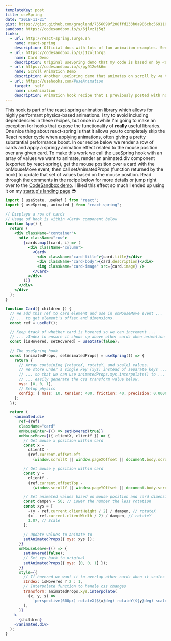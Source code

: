 ```yaml
---
templateKey: post
title: useSpring
date: "2018-11-21"
gist: https://gist.github.com/gragland/7556098f208ffd233b0a906cbc569110
sandbox: https://codesandbox.io/s/6jlvz1j5q3
links:
  - url: http://react-spring.surge.sh
    name: react-spring
    description: Official docs with lots of fun animation examples. See section about the <a target="_blank"  href="http://react-spring.surge.sh/manual">useSpring hook here</a>.
  - url: https://codesandbox.io/s/j1zol1nrq3
    name: Card Demo
    description: Original useSpring demo that my code is based on by <a target="_blank"  href="https://twitter.com/0xca0a">0xca0a</a>.
  - url: https://codesandbox.io/s/py912w5k6m
    name: Scroll Animation Demo
    description: Another useSpring demo that animates on scroll by <a target="_blank"  href="https://twitter.com/0xca0a">0xca0a</a>.
  - url: https://usehooks.com/#useAnimation
    target: _self
    name: useAnimation
    description: Animation hook recipe that I previously posted with no dependencies. Won't be as performant and is time-based rather than physics-based.
---
```


This hook is part of the [react-spring](https://github.com/drcmda/react-spring) animation library which allows for highly performant physics-based animations. I try to avoid including dependencies in these recipes, but once in awhile I'm going to make an exception for hooks that expose the functionality of **really** useful libraries. One nice thing about react-spring is that it allows you to completely skip the React render cycle when applying animations, often giving a pretty substantial performance boost. In our recipe below we render a row of cards and apply a springy animation effect related to the mouse position over any given card. To make this work we call the useSpring hook with an array of values we want to animate, render an animated.div component (exported by react-spring), get the mouse position over a card with the onMouseMove event, then call setAnimatedProps (function returned by the hook) to update that set of values based on the mouse position. Read through the comments in the recipe below for more details or jump right over to the [CodeSandbox demo](https://codesandbox.io/s/6jlvz1j5q3). I liked this effect so much I ended up using it on my [startup's landing page](https://divjoy.com?utm_source=usehooks&utm_medium=website&utm_campaign=usehooks-use-spring) 😎

```jsx
import { useState, useRef } from "react";
import { useSpring, animated } from "react-spring";

// Displays a row of cards
// Usage of hook is within <Card> component below
function App() {
  return (
    <div className="container">
      <div className="row">
        {cards.map((card, i) => (
          <div className="column">
            <Card>
              <div className="card-title">{card.title}</div>
              <div className="card-body">{card.description}</div>
              <img className="card-image" src={card.image} />
            </Card>
          </div>
        ))}
      </div>
    </div>
  );
}

function Card({ children }) {
  // We add this ref to card element and use in onMouseMove event ...
  // ... to get element's offset and dimensions.
  const ref = useRef();

  // Keep track of whether card is hovered so we can increment ...
  // ... zIndex to ensure it shows up above other cards when animation causes overlap.
  const [isHovered, setHovered] = useState(false);

  // The useSpring hook
  const [animatedProps, setAnimatedProps] = useSpring(() => {
    return {
      // Array containing [rotateX, rotateY, and scale] values.
      // We store under a single key (xys) instead of separate keys ...
      // ... so that we can use animatedProps.xys.interpolate() to ...
      // ... easily generate the css transform value below.
      xys: [0, 0, 1],
      // Setup physics
      config: { mass: 10, tension: 400, friction: 40, precision: 0.00001 },
    };
  });

  return (
    <animated.div
      ref={ref}
      className="card"
      onMouseEnter={() => setHovered(true)}
      onMouseMove={({ clientX, clientY }) => {
        // Get mouse x position within card
        const x =
          clientX -
          (ref.current.offsetLeft -
            (window.scrollX || window.pageXOffset || document.body.scrollLeft));

        // Get mouse y position within card
        const y =
          clientY -
          (ref.current.offsetTop -
            (window.scrollY || window.pageYOffset || document.body.scrollTop));

        // Set animated values based on mouse position and card dimensions
        const dampen = 50; // Lower the number the less rotation
        const xys = [
          -(y - ref.current.clientHeight / 2) / dampen, // rotateX
          (x - ref.current.clientWidth / 2) / dampen, // rotateY
          1.07, // Scale
        ];

        // Update values to animate to
        setAnimatedProps({ xys: xys });
      }}
      onMouseLeave={() => {
        setHovered(false);
        // Set xys back to original
        setAnimatedProps({ xys: [0, 0, 1] });
      }}
      style={{
        // If hovered we want it to overlap other cards when it scales up
        zIndex: isHovered ? 2 : 1,
        // Interpolate function to handle css changes
        transform: animatedProps.xys.interpolate(
          (x, y, s) =>
            `perspective(600px) rotateX(${x}deg) rotateY(${y}deg) scale(${s})`
        ),
      }}
    >
      {children}
    </animated.div>
  );
}
```
